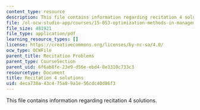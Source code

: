 ```yaml
---
content_type: resource
description: This file contains information regarding recitation 4 solutions.
file: /ol-ocw-studio-app/courses/15-053-optimization-methods-in-management-science-spring-2013/4eca738a43c475a89a1e56cdc40d86f3_MIT15_053S13_rec04sol.pdf
file_size: 481921
file_type: application/pdf
learning_resource_types: []
license: https://creativecommons.org/licenses/by-nc-sa/4.0/
ocw_type: OCWFile
parent_title: Recitation Problems
parent_type: CourseSection
parent_uid: 6f6ab8fe-23e9-d56e-ebd4-0e3310c733c3
resourcetype: Document
title: Recitation 4 solutions
uid: 4eca738a-43c4-75a8-9a1e-56cdc40d86f3
---
```

This file contains information regarding recitation 4 solutions.